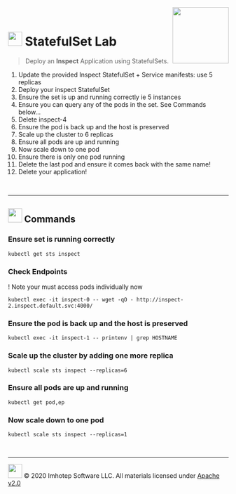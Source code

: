 <img src="../assets/k8sland.png" align="right" width="128" height="auto"/>

<br/>

# <img src="../assets/lab.png" width="32" height="auto"/> StatefulSet Lab

> Deploy an **Inspect** Application using StatefulSets.

1. Update the provided Inspect StatefulSet + Service manifests: use 5 replicas
1. Deploy your inspect StatefulSet
1. Ensure the set is up and running correctly ie 5 instances
1. Ensure you can query any of the pods in the set. See Commands below...
2. Delete inspect-4
3. Ensure the pod is back up and the host is preserved
4. Scale up the cluster to 6 replicas
5. Ensure all pods are up and running
6. Now scale down to one pod
7. Ensure there is only one pod running
8. Delete the last pod and ensure it comes back with the same name!
9. Delete your application!


<br/>

---
## <img src="../assets/fox.png" width="32" height="auto"/> Commands

### Ensure set is running correctly

```shell
kubectl get sts inspect
```

### Check Endpoints

! Note your must access pods individually now

```shell
kubectl exec -it inspect-0 -- wget -qO - http://inspect-2.inspect.default.svc:4000/
```

### Ensure the pod is back up and the host is preserved

```shell
kubectl exec -it inspect-1 -- printenv | grep HOSTNAME
```

### Scale up the cluster by adding one more replica

```shell
kubectl scale sts inspect --replicas=6
```

### Ensure all pods are up and running

```shell
kubectl get pod,ep
```

### Now scale down to one pod

```shell
kubectl scale sts inspect --replicas=1
```

<br/>

---
<img src="../assets/imhotep_logo.png" width="32" height="auto"/> © 2020 Imhotep Software LLC.
All materials licensed under [Apache v2.0](http://www.apache.org/licenses/LICENSE-2.0)
